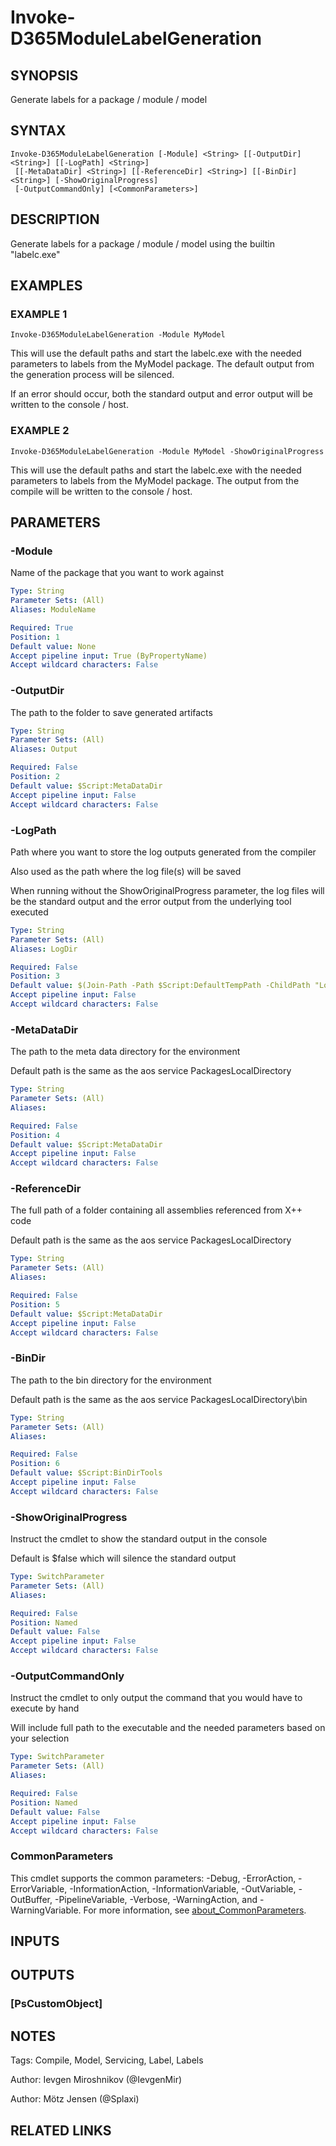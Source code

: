 ﻿---
external help file: d365fo.tools-help.xml
Module Name: d365fo.tools
online version:
schema: 2.0.0
---

# Invoke-D365ModuleLabelGeneration

## SYNOPSIS
Generate labels for a package / module / model

## SYNTAX

```
Invoke-D365ModuleLabelGeneration [-Module] <String> [[-OutputDir] <String>] [[-LogPath] <String>]
 [[-MetaDataDir] <String>] [[-ReferenceDir] <String>] [[-BinDir] <String>] [-ShowOriginalProgress]
 [-OutputCommandOnly] [<CommonParameters>]
```

## DESCRIPTION
Generate labels for a package / module / model using the builtin "labelc.exe"

## EXAMPLES

### EXAMPLE 1
```
Invoke-D365ModuleLabelGeneration -Module MyModel
```

This will use the default paths and start the labelc.exe with the needed parameters to labels from the MyModel package.
The default output from the generation process will be silenced.

If an error should occur, both the standard output and error output will be written to the console / host.

### EXAMPLE 2
```
Invoke-D365ModuleLabelGeneration -Module MyModel -ShowOriginalProgress
```

This will use the default paths and start the labelc.exe with the needed parameters to labels from the MyModel package.
The output from the compile will be written to the console / host.

## PARAMETERS

### -Module
Name of the package that you want to work against

```yaml
Type: String
Parameter Sets: (All)
Aliases: ModuleName

Required: True
Position: 1
Default value: None
Accept pipeline input: True (ByPropertyName)
Accept wildcard characters: False
```

### -OutputDir
The path to the folder to save generated artifacts

```yaml
Type: String
Parameter Sets: (All)
Aliases: Output

Required: False
Position: 2
Default value: $Script:MetaDataDir
Accept pipeline input: False
Accept wildcard characters: False
```

### -LogPath
Path where you want to store the log outputs generated from the compiler

Also used as the path where the log file(s) will be saved

When running without the ShowOriginalProgress parameter, the log files will be the standard output and the error output from the underlying tool executed

```yaml
Type: String
Parameter Sets: (All)
Aliases: LogDir

Required: False
Position: 3
Default value: $(Join-Path -Path $Script:DefaultTempPath -ChildPath "Logs\ModuleCompile")
Accept pipeline input: False
Accept wildcard characters: False
```

### -MetaDataDir
The path to the meta data directory for the environment

Default path is the same as the aos service PackagesLocalDirectory

```yaml
Type: String
Parameter Sets: (All)
Aliases:

Required: False
Position: 4
Default value: $Script:MetaDataDir
Accept pipeline input: False
Accept wildcard characters: False
```

### -ReferenceDir
The full path of a folder containing all assemblies referenced from X++ code

Default path is the same as the aos service PackagesLocalDirectory

```yaml
Type: String
Parameter Sets: (All)
Aliases:

Required: False
Position: 5
Default value: $Script:MetaDataDir
Accept pipeline input: False
Accept wildcard characters: False
```

### -BinDir
The path to the bin directory for the environment

Default path is the same as the aos service PackagesLocalDirectory\bin

```yaml
Type: String
Parameter Sets: (All)
Aliases:

Required: False
Position: 6
Default value: $Script:BinDirTools
Accept pipeline input: False
Accept wildcard characters: False
```

### -ShowOriginalProgress
Instruct the cmdlet to show the standard output in the console

Default is $false which will silence the standard output

```yaml
Type: SwitchParameter
Parameter Sets: (All)
Aliases:

Required: False
Position: Named
Default value: False
Accept pipeline input: False
Accept wildcard characters: False
```

### -OutputCommandOnly
Instruct the cmdlet to only output the command that you would have to execute by hand

Will include full path to the executable and the needed parameters based on your selection

```yaml
Type: SwitchParameter
Parameter Sets: (All)
Aliases:

Required: False
Position: Named
Default value: False
Accept pipeline input: False
Accept wildcard characters: False
```

### CommonParameters
This cmdlet supports the common parameters: -Debug, -ErrorAction, -ErrorVariable, -InformationAction, -InformationVariable, -OutVariable, -OutBuffer, -PipelineVariable, -Verbose, -WarningAction, and -WarningVariable. For more information, see [about_CommonParameters](http://go.microsoft.com/fwlink/?LinkID=113216).

## INPUTS

## OUTPUTS

### [PsCustomObject]
## NOTES
Tags: Compile, Model, Servicing, Label, Labels

Author: Ievgen Miroshnikov (@IevgenMir)

Author: Mötz Jensen (@Splaxi)

## RELATED LINKS
